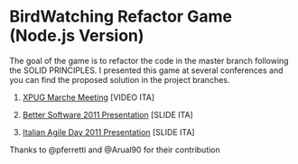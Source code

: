 # BirdWatching Refactor Game (Node.js Version)

The goal of the game is to refactor the code in the master branch following the SOLID PRINCIPLES.
I presented this game at several conferences and you can find the proposed solution in the project branches.

1. [XPUG Marche Meeting](http://vimeo.com/groups/xpugmarche/videos/23269100) [VIDEO ITA]

2. [Better Software 2011 Presentation](http://www.slideshare.net/raist81/codice-legacy-usciamo-dal-pantano) [SLIDE ITA]

3. [Italian Agile Day 2011 Presentation](http://www.slideshare.net/raist81/codice-legacy-usciamo-dal-pantano-iad11) [SLIDE ITA]


Thanks to @pferretti and @Arual90 for their contribution